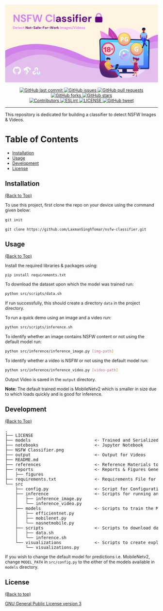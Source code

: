 <p align="center">
  <img alt="GitHub release" src="https://github.com/LaxmanSinghTomar/nsfw-classifier/blob/d0ff19d343f97bd747c8500aafb3220eb314e1ce/NSFW%20Classifier.png">
</p>

<p align = "center">
  <a href="https://github.com/LaxmanSinghTomar/nsfw-classifier/commits/master" target="_blank">
    <img src="https://img.shields.io/github/last-commit/LaxmanSinghTomar/nsfw-classifier?style=flat-square" alt="GitHub last commit">
  </a>

<a href="https://github.com/LaxmanSinghTomar/nsfw-classifier/issues" target="_blank">
  <img src="https://img.shields.io/github/issues/LaxmanSinghTomar/nsfw-classifier?style=flat-square&color=red" alt="GitHub issues">
</a>

<a href="https://github.com/LaxmanSinghTomar/nsfw-classifier/pulls" target="_blank">
  <img src="https://img.shields.io/github/issues-pr/LaxmanSinghTomar/nsfw-classifier?style=flat-square&color=blue" alt="GitHub pull requests">
</a>
  
<a href="https://github.com/LaxmanSinghTomar/nsfw-classifier/forks" target="_blank">
  <img src="https://img.shields.io/github/forks/LaxmanSinghTomar/nsfw-classifier?style=flat-square&color=blue" alt="GitHub forks">
</a>

<a href="  https://github.com/LaxmanSinghTomar/nsfw-classifier/stars" target="_blank">
  <img src="https://img.shields.io/github/stars/LaxmanSinghTomar/nsfw-classifier?style=flat-square&color=blue" alt="GitHub stars">
</a>  
  
</br>

<a href="https://github.com/LaxmanSinghTomar/nsfw-classifierr#contribute" target="_blank">
  <img alt="Contributors" src="https://img.shields.io/badge/all_contributors-1-orange.svg?style=flat-square">
</a>

<a href="https://standardjs.com" target="_blank">
  <img alt="ESLint" src="https://img.shields.io/badge/code_style-standard-brightgreen.svg?style=flat-square">
</a>

<a href="https://github.com/LaxmanSinghTomar/nsfw-classifier/blob/main/LICENSE" target="_blank">
  <img alt="LICENSE" src="https://img.shields.io/github/license/LaxmanSinghTomar/nsfw-classifier">
<a/>

<a href="https://ctt.ac/eqUgY" target="_blank">
  <img src="https://img.shields.io/twitter/url?style=flat-square&logo=twitter&url=https://ctt.ac/eqUgY" alt="GitHub tweet">
</a>
</p>
<hr>

This repository is dedicated for building a classifier to detect NSFW Images &amp; Videos.

# Table of Contents
- [Installation](#installation)
- [Usage](#usage)
- [Development](#development)
- [License](#license)

## Installation

[(Back to Top)](#table-of-contents)

To use this project, first clone the repo on your device using the command given below:

```git init```

```git clone https://github.com/LaxmanSinghTomar/nsfw-classifier.git```

## Usage

[(Back to Top)](#table-of-contents)

Install the required libraries & packages using:

```sh
pip install requirements.txt
```

To download the dataset upon which the model was trained run:

```sh
python src/scripts/data.sh
```

If run successfully, this should create a directory ```data``` in the project directory.

To run a quick demo using an image and a video run:

```sh
python src/scripts/inference.sh
```

To identify whether an image contains NSFW content or not using the default model run:

```sh
python src/inference/inference_image.py [img-path]
```

To identify whether a video is NSFW or not using the default model run:

```sh
python src/inference/inference_video.py [video-path]
```

Output Video is saved in the ```output``` directory.

**Note:** The default trained model is MobileNetv2 which is smaller in size due to which loads quickly and is good for inference.

## Development

[(Back to Top)](#table-of-contents)

<pre>
.
├── LICENSE
├── models                         <- Trained and Serialized Models
├── notebooks                      <- Jupyter Notebook
├── NSFW Classifier.png
├── output                         <- Output for Videos
├── README.md
├── references                     <- Reference Materials to understand Approaches & Solutions
├── reports                        <- Reports & Figures Generated
│   ├── figures
├── requirements.txt               <- Requirements File for reproducing the analysis environment 
└── src
    ├── config.py                  <- Script for Configuration like File Paths, default Model
    ├── inference                  <- Scripts for running an inference on either image/video using trained model
    │   ├── inference_image.py
    │   └── inference_video.py
    ├── models                     <- Scripts to train the ML Models
    │   ├── efficientnet.py
    │   ├── mobilenet.py
    │   └── nasnetmobile.py
    ├── scripts                    <- Scripts to download dataset and run inference on an image/video for Demo
    │   ├── data.sh
    │   └── inference.sh
    └── visualizations             <- Scripts to create exploratory and results oriented visualizations
        └── visualizations.py
</pre>

If you wish to change the default model for predictions i.e. MobileNetv2, change ```MODEL_PATH``` in ```src/config.py``` to the either of the models available in ```models``` directory.

## License

[(Back to top)](#table-of-contents)

[GNU General Public License version 3](https://opensource.org/licenses/GPL-3.0)




